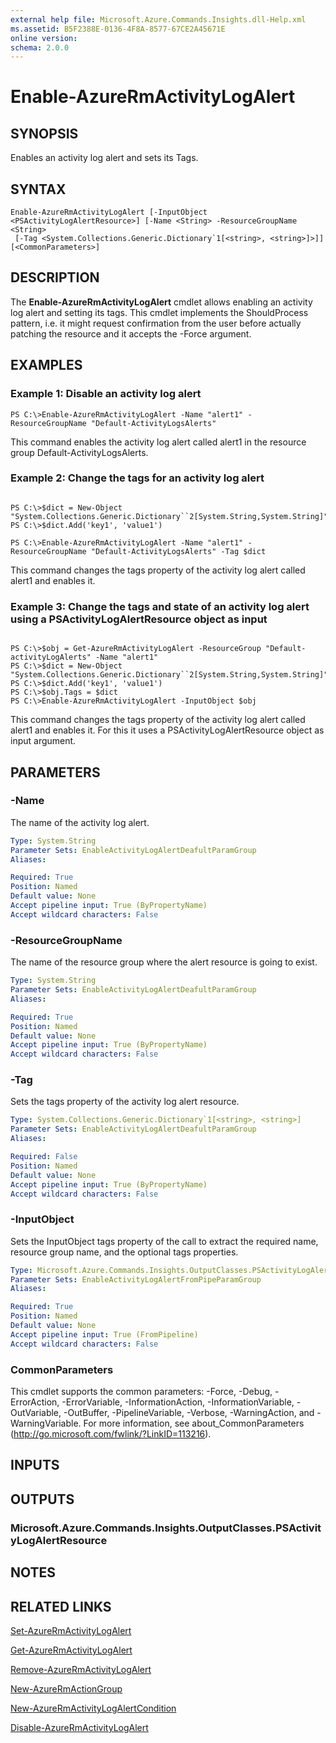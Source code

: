 ```yaml
---
external help file: Microsoft.Azure.Commands.Insights.dll-Help.xml
ms.assetid: B5F2388E-0136-4F8A-8577-67CE2A45671E
online version: 
schema: 2.0.0
---
```


# Enable-AzureRmActivityLogAlert

## SYNOPSIS
Enables an activity log alert and sets its Tags.

## SYNTAX

```
Enable-AzureRmActivityLogAlert [-InputObject <PSActivityLogAlertResource>] [-Name <String> -ResourceGroupName <String> 
 [-Tag <System.Collections.Generic.Dictionary`1[<string>, <string>]>]] [<CommonParameters>]
```

## DESCRIPTION
The **Enable-AzureRmActivityLogAlert** cmdlet allows enabling an activity log alert and setting its tags.
This cmdlet implements the ShouldProcess pattern, i.e. it might request confirmation from the user before actually patching the resource and it accepts the -Force argument.

## EXAMPLES

### Example 1: Disable an activity log alert
```
PS C:\>Enable-AzureRmActivityLogAlert -Name "alert1" -ResourceGroupName "Default-ActivityLogsAlerts"
```

This command enables the activity log alert called alert1 in the resource group Default-ActivityLogsAlerts.

### Example 2: Change the tags for an activity log alert
```

PS C:\>$dict = New-Object "System.Collections.Generic.Dictionary``2[System.String,System.String]"
PS C:\>$dict.Add('key1', 'value1')

PS C:\>Enable-AzureRmActivityLogAlert -Name "alert1" -ResourceGroupName "Default-ActivityLogsAlerts" -Tag $dict
```

This command changes the tags property of the activity log alert called alert1 and enables it.

### Example 3: Change the tags and state of an activity log alert using a PSActivityLogAlertResource object as input
```

PS C:\>$obj = Get-AzureRmActivityLogAlert -ResourceGroup "Default-activityLogAlerts" -Name "alert1"
PS C:\>$dict = New-Object "System.Collections.Generic.Dictionary``2[System.String,System.String]"
PS C:\>$dict.Add('key1', 'value1')
PS C:\>$obj.Tags = $dict
PS C:\>Enable-AzureRmActivityLogAlert -InputObject $obj
```

This command changes the tags property of the activity log alert called alert1 and enables it. For this it uses a PSActivityLogAlertResource object as input argument.

## PARAMETERS

### -Name
The name of the activity log alert.

```yaml
Type: System.String
Parameter Sets: EnableActivityLogAlertDeafultParamGroup
Aliases: 

Required: True
Position: Named
Default value: None
Accept pipeline input: True (ByPropertyName)
Accept wildcard characters: False
```

### -ResourceGroupName
The name of the resource group where the alert resource is going to exist.

```yaml
Type: System.String
Parameter Sets: EnableActivityLogAlertDeafultParamGroup
Aliases: 

Required: True
Position: Named
Default value: None
Accept pipeline input: True (ByPropertyName)
Accept wildcard characters: False
```

### -Tag
Sets the tags property of the activity log alert resource.

```yaml
Type: System.Collections.Generic.Dictionary`1[<string>, <string>]
Parameter Sets: EnableActivityLogAlertDeafultParamGroup
Aliases: 

Required: False
Position: Named
Default value: None
Accept pipeline input: True (ByPropertyName)
Accept wildcard characters: False
```

### -InputObject
Sets the InputObject tags property of the call to extract the required name, resource group name, and the optional tags properties.

```yaml
Type: Microsoft.Azure.Commands.Insights.OutputClasses.PSActivityLogAlertResource
Parameter Sets: EnableActivityLogAlertFromPipeParamGroup
Aliases: 

Required: True
Position: Named
Default value: None
Accept pipeline input: True (FromPipeline)
Accept wildcard characters: False
```

### CommonParameters
This cmdlet supports the common parameters: -Force, -Debug, -ErrorAction, -ErrorVariable, -InformationAction, -InformationVariable, -OutVariable, -OutBuffer, -PipelineVariable, -Verbose, -WarningAction, and -WarningVariable. For more information, see about_CommonParameters (http://go.microsoft.com/fwlink/?LinkID=113216).

## INPUTS

## OUTPUTS

### Microsoft.Azure.Commands.Insights.OutputClasses.PSActivityLogAlertResource

## NOTES

## RELATED LINKS

[Set-AzureRmActivityLogAlert](./Set-AzureRmActivityLogAlert.md)

[Get-AzureRmActivityLogAlert](./Get-AzureRmActivityLogAlert.md)

[Remove-AzureRmActivityLogAlert](./Remove-AzureRmActivityLogAlert.md)

[New-AzureRmActionGroup](./New-AzureRmActionGroup.md)

[New-AzureRmActivityLogAlertCondition](./Get-AzureRmActivityLogAlertCondition.md)

[Disable-AzureRmActivityLogAlert](./Disable-AzureRmActivityLogAlert.md)